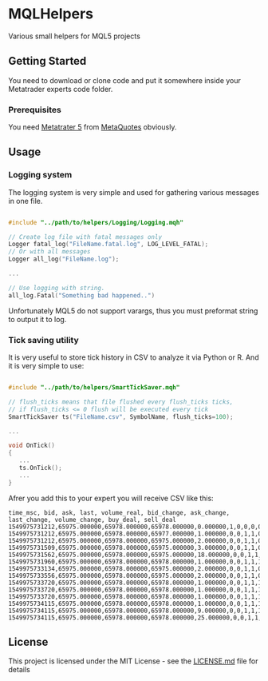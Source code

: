 # MQLHelpers
Various small helpers for MQL5 projects

## Getting Started

You need to download or clone code and put it somewhere inside your Metatrader experts code folder.

### Prerequisites

You need [Metatrater 5](https://www.metaquotes.net/ru/metatrader5) from [MetaQuotes](https://www.metaquotes.net/) obviously.

## Usage

### Logging system

The logging system is very simple and used for gathering various messages in one file.

```cpp

#include "../path/to/helpers/Logging/Logging.mqh"

// Create log file with fatal messages only
Logger fatal_log("FileName.fatal.log", LOG_LEVEL_FATAL);
// Or with all messages
Logger all_log("FileName.log");

...

// Use logging with string. 
all_log.Fatal("Something bad happened..")

```

Unfortunately MQL5 do not support varargs, thus you must preformat string to output it to log.

### Tick saving utility

It is very useful to store tick history in CSV to analyze it via Python or R. And it is very simple to use:

```cpp

#include "../path/to/helpers/SmartTickSaver.mqh"

// flush_ticks means that file flushed every flush_ticks ticks, 
// if flush_ticks <= 0 flush will be executed every tick
SmartTickSaver ts("FileName.csv", SymbolName, flush_ticks=100);

...

void OnTick()
{
   ...
   ts.OnTick();
   ...
}

```

Afrer you add this to your expert you will receive CSV like this:
```
time_msc, bid, ask, last, volume_real, bid_change, ask_change, last_change, volume_change, buy_deal, sell_deal
1549975731212,65975.000000,65978.000000,65978.000000,0.000000,1,0,0,0,0,0
1549975731212,65975.000000,65978.000000,65977.000000,1.000000,0,0,1,1,0,1
1549975731212,65975.000000,65978.000000,65975.000000,2.000000,0,0,1,1,0,1
1549975731509,65975.000000,65978.000000,65975.000000,3.000000,0,0,1,1,0,1
1549975731562,65975.000000,65978.000000,65975.000000,18.000000,0,0,1,1,0,1
1549975731960,65975.000000,65978.000000,65978.000000,1.000000,0,0,1,1,1,0
1549975733134,65975.000000,65978.000000,65975.000000,2.000000,0,0,1,1,0,1
1549975733556,65975.000000,65978.000000,65975.000000,2.000000,0,0,1,1,0,1
1549975733720,65975.000000,65978.000000,65978.000000,1.000000,0,0,1,1,1,0
1549975733720,65975.000000,65978.000000,65978.000000,1.000000,0,0,1,1,1,0
1549975733720,65975.000000,65978.000000,65978.000000,1.000000,0,0,1,1,1,0
1549975734115,65975.000000,65978.000000,65978.000000,1.000000,0,0,1,1,1,0
1549975734115,65975.000000,65978.000000,65978.000000,9.000000,0,0,1,1,1,0
1549975734115,65975.000000,65978.000000,65978.000000,25.000000,0,0,1,1,1,0
```



## License

This project is licensed under the MIT License - see the [LICENSE.md](LICENSE.md) file for details


